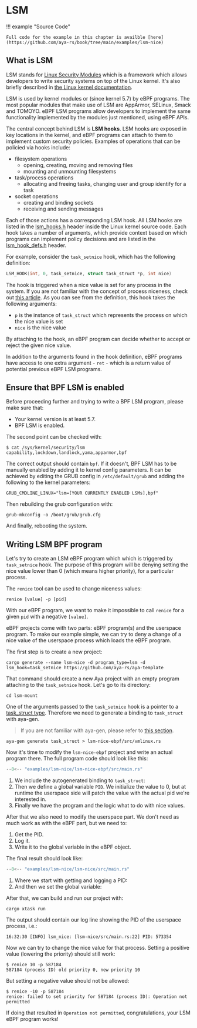 # LSM

!!! example "Source Code"

    Full code for the example in this chapter is availble [here](https://github.com/aya-rs/book/tree/main/examples/lsm-nice)
## What is LSM

LSM stands for [Linux Security Modules](https://en.wikipedia.org/wiki/Linux_Security_Modules)
which is a framework which allows developers to write security systems on top
of the Linux kernel. It's also briefly described in
[the Linux kernel documentation](https://www.kernel.org/doc/html/latest/security/lsm.html).

LSM is used by kernel modules or (since kernel 5.7) by eBPF programs. The most
popular modules that make use of LSM are AppArmor, SELinux, Smack and TOMOYO.
eBPF LSM programs allow developers to implement the same functionality
implemented by the modules just mentioned, using eBPF APIs.

The central concept behind LSM is **LSM hooks**. LSM hooks are exposed in key
locations in the kernel, and eBPF programs can attach to them to implement
custom security policies. Examples of operations that can be policied via hooks
include:

* filesystem operations
  * opening, creating, moving and removing files
  * mounting and unmounting filesystems
* task/process operations
  * allocating and freeing tasks, changing user and group identify for a task
* socket operations
  * creating and binding sockets
  * receiving and sending messages

Each of those actions has a corresponding LSM hook. All LSM hooks are listed in
the [lsm_hooks.h](https://github.com/torvalds/linux/blob/master/include/linux/lsm_hooks.h)
header inside the Linux kernel source code. Each hook takes a number of
arguments, which provide context based on which programs can implement policy
decisions and are listed in the
[lsm_hook_defs.h](https://github.com/torvalds/linux/blob/master/include/linux/lsm_hook_defs.h)
header.

For example, consider the `task_setnice` hook, which has the following
definition:

```c
LSM_HOOK(int, 0, task_setnice, struct task_struct *p, int nice)
```

The hook is triggered when a nice value is set for any process in the system.
If you are not familiar with the concept of process niceness, check out
[this article](https://en.wikipedia.org/wiki/Nice_(Unix)). As you can see from
the definition, this hook takes the following arguments:

* `p` is the instance of `task_struct` which represents the process on which
  the nice value is set
* `nice` is the nice value

By attaching to the hook, an eBPF program can decide whether to accept or
reject the given nice value.

In addition to the arguments found in the hook definition, eBPF programs have
access to one extra argument - `ret` - which is a return value of potential
previous eBPF LSM programs.

## Ensure that BPF LSM is enabled

Before proceeding further and trying to write a BPF LSM program, please make
sure that:

* Your kernel version is at least 5.7.
* BPF LSM is enabled.

The second point can be checked with:

```console
$ cat /sys/kernel/security/lsm
capability,lockdown,landlock,yama,apparmor,bpf
```

The correct output should contain `bpf`. If it doesn't, BPF LSM has to be
manually enabled by adding it to kernel config parameters. It can be achieved
by editing the GRUB config in `/etc/default/grub` and adding the following to
the kernel parameters:

```console
GRUB_CMDLINE_LINUX="lsm=[YOUR CURRENTLY ENABLED LSMs],bpf"
```

Then rebuilding the grub configuration with:

```console
grub-mkconfig -o /boot/grub/grub.cfg
```

And finally, rebooting the system.

## Writing LSM BPF program

Let's try to create an LSM eBPF program which which is triggered by
`task_setnice` hook. The purpose of this program will be denying setting the
nice value lower than 0 (which means higher priority), for a particular process.

The `renice` tool can be used to change niceness values:

```console
renice [value] -p [pid]
```

With our eBPF program, we want to make it impossible to call `renice` for a
given `pid` with a negative `[value]`.

eBPF projects come with two parts: eBPF program(s) and the userspace program.
To make our example simple, we can try to deny a change of a nice value of
the userspace process which loads the eBPF program.

The first step is to create a new project:

```console
cargo generate --name lsm-nice -d program_type=lsm -d lsm_hook=task_setnice https://github.com/aya-rs/aya-template
```

That command should create a new Aya project with an empty program attaching to
the `task_setnice` hook. Let's go to its directory:

```console
cd lsm-mount
```
One of the arguments passed to the `task_setnice` hook is a pointer to a
[task_struct type](https://elixir.bootlin.com/linux/v5.15.3/source/include/linux/sched.h#L723).
Therefore we need to generate a binding to `task_struct` with aya-gen.

> If you are not familiar with aya-gen, please refer to
> [this section](../aya/aya-gen.md).

```console
aya-gen generate task_struct > lsm-nice-ebpf/src/vmlinux.rs
```

Now it's time to modify the `lsm-nice-ebpf` project and write an actual program
there. The full program code should look like this:

```rust linenums="1" title="lsm-nice-ebpf/src/main.rs"
--8<-- "examples/lsm-nice/lsm-nice-ebpf/src/main.rs"
```

1. We include the autogenerated binding to `task_struct`:
1. Then we define a global variable `PID`. We initialize the value to 0, but at
runtime the userspace side will patch the value with the actual pid we're
interested in.
1. Finally we have the program and the logic what to do with nice values.

After that we also need to modify the userspace part. We don't need as much
work as with the eBPF part, but we need to:

1. Get the PID.
2. Log it.
3. Write it to the global variable in the eBPF object.

The final result should look like:

```rust linenums="1" title="lsm-nice/src/main.rs"
--8<-- "examples/lsm-nice/lsm-nice/src/main.rs"
```

1. Where we start with getting and logging a PID:
2. And then we set the global variable:

After that, we can build and run our project with:

```console
cargo xtask run
```

The output should contain our log line showing the PID of the userspace
process, i.e.:

```console
16:32:30 [INFO] lsm_nice: [lsm-nice/src/main.rs:22] PID: 573354
```

Now we can try to change the nice value for that process. Setting a positive
value (lowering the priority) should still work:

```console
$ renice 10 -p 587184
587184 (process ID) old priority 0, new priority 10
```

But setting a negative value should not be allowed:

```console
$ renice -10 -p 587184
renice: failed to set priority for 587184 (process ID): Operation not permitted
```

If doing that resulted in `Operation not permitted`, congratulations, your LSM
eBPF program works!
